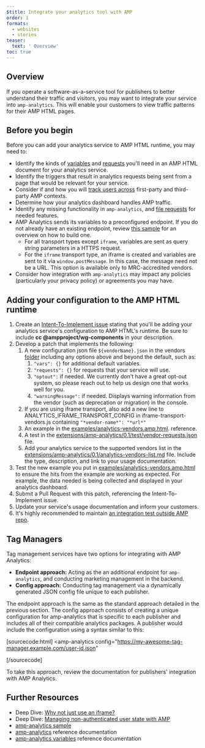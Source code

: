 ```yaml
---
$title: Integrate your analytics tool with AMP
order: 1
formats:
  - websites
  - stories
teaser:
  text: ' Overview'
toc: true
---
```


<!--
This file is imported from https://github.com/ampproject/amphtml/blob/master/extensions/amp-analytics/integrating-analytics.md.
Please do not change this file.
If you have found a bug or an issue please
have a look and request a pull request there.
-->



## Overview <a name="overview"></a>

If you operate a software-as-a-service tool for publishers to better understand their traffic and visitors, you may want to integrate your service into `amp-analytics`. This will enable your customers to view traffic patterns for their AMP HTML pages.

## Before you begin <a name="before-you-begin"></a>

Before you can add your analytics service to AMP HTML runtime, you may need to:

-   Identify the kinds of [variables](https://github.com/ampproject/amphtml/blob/master/extensions/amp-analytics/analytics-vars.md) and [requests](https://github.com/ampproject/amphtml/blob/master/extensions/amp-analytics/amp-analytics.md#requests) you'll need in an AMP HTML document for your analytics service.
-   Identify the triggers that result in analytics requests being sent from a page that would be relevant for your service.
-   Consider if and how you will [track users across](https://github.com/ampproject/amphtml/blob/main/docs/spec/amp-managing-user-state.md) first-party and third-party AMP contexts.
-   Determine how your analytics dashboard handles AMP traffic.
-   Identify any missing functionality in `amp-analytics`, and [file requests](https://github.com/ampproject/amphtml/issues/new?assignees=&labels=Type%3A+Feature+Request&template=feature-request.yml) for needed features.
-   AMP Analytics sends its variables to a preconfigured endpoint. If you do not already have an existing endpoint, review [this sample](https://github.com/ampproject/amp-publisher-sample#amp-analytics-sample) for an overview on how to build one.
    -   For all transport types except `iframe`, variables are sent as query string parameters in a HTTPS request.
    -   For the `iframe` transport type, an iframe is created and variables are sent to it via `window.postMessage`. In this case, the message need not be a URL. This option is available only to MRC-accredited vendors.
-   Consider how integration with `amp-analytics` may impact any policies (particularly your privacy policy) or agreements you may have.

## Adding your configuration to the AMP HTML runtime <a name="adding-your-configuration-to-the-amp-html-runtime"></a>

1. Create an [Intent-To-Implement issue](https://github.com/ampproject/amphtml/blob/master/extensions/amp-analytics/../../docs/contributing.md#contributing-features) stating that you'll be adding your analytics service's configuration to AMP HTML's runtime. Be sure to include **cc @ampproject/wg-components** in your description.
1. Develop a patch that implements the following:
    1. A new configuration json file `${vendorName}.json` in the vendors [folder](https://github.com/ampproject/amphtml/tree/main/extensions/amp-analytics/0.1/vendors) including any options above and beyond the default, such as:
        1. `"vars": {}` for additional default variables.
        1. `"requests": {}` for requests that your service will use.
        1. `"optout":` if needed. We currently don't have a great opt-out system, so please reach out to help us design one that works well for you.
        1. `"warningMessage":` if needed. Displays warning information from the vendor (such as deprecation or migration) in the console.
    1. If you are using iframe transport, also add a new line to ANALYTICS_IFRAME_TRANSPORT_CONFIG in iframe-transport-vendors.js containing `"*vendor-name*": "*url*"`
    1. An example in the [examples/analytics-vendors.amp.html](https://github.com/ampproject/amphtml/blob/master/extensions/amp-analytics/../../examples/analytics-vendors.amp.html).
       reference.
    1. A test in the [extensions/amp-analytics/0.1/test/vendor-requests.json
       ](https://github.com/ampproject/amphtml/blob/master/extensions/amp-analytics/../../extensions/amp-analytics/0.1/test/vendor-requests.json) file.
    1. Add your analytics service to the supported vendors list in the [extensions/amp-analytics/0.1/analytics-vendors-list.md](https://github.com/ampproject/amphtml/blob/master/extensions/amp-analytics/./analytics-vendors-list.md) file. Include the type, description, and link to your usage documentation.
1. Test the new example you put in [examples/analytics-vendors.amp.html](https://github.com/ampproject/amphtml/blob/master/extensions/amp-analytics/../../examples/analytics-vendors.amp.html) to ensure the hits from the example are working as expected. For example, the data needed is being collected and displayed in your analytics dashboard.
1. Submit a Pull Request with this patch, referencing the Intent-To-Implement issue.
1. Update your service's usage documentation and inform your customers.
1. It's highly recommended to maintain [an integration test outside AMP repo](https://github.com/ampproject/amphtml/blob/master/extensions/amp-analytics/../../3p/README.md#adding-proper-integration-tests).

## Tag Managers <a name="tag-managers"></a>

Tag management services have two options for integrating with AMP Analytics:

-   **Endpoint approach:** Acting as the an additional endpoint for `amp-analytics`, and conducting marketing management in the backend.
-   **Config approach:** Conducting tag management via a dynamically generated JSON config file unique to each publisher.

The endpoint approach is the same as the standard approach detailed in the previous section. The config approach consists of creating a unique configuration for amp-analytics that is specific to each publisher and includes all of their compatible analytics packages. A publisher would include the configuration using a syntax similar to this:

[sourcecode:html]
<amp-analytics
  config="https://my-awesome-tag-manager.example.com/user-id.json"
></amp-analytics>
[/sourcecode]

To take this approach, review the documentation for publishers' integration with AMP Analytics.

## Further Resources <a name="further-resources"></a>

-   Deep Dive: [Why not just use an iframe?](https://github.com/ampproject/amphtml/blob/master/extensions/amp-analytics/why-not-iframe.md)
-   Deep Dive: [Managing non-authenticated user state with AMP](https://github.com/ampproject/amphtml/blob/main/docs/spec/amp-managing-user-state.md)
-   [amp-analytics sample](https://github.com/ampproject/amp-publisher-sample#amp-analytics-sample)
-   [amp-analytics](https://amp.dev/documentation/components/amp-analytics) reference documentation
-   [amp-analytics variables](https://github.com/ampproject/amphtml/blob/master/extensions/amp-analytics/analytics-vars.md) reference documentation
